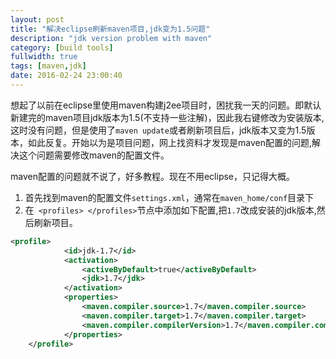 ```yaml
---
layout: post
title: "解决eclipse刷新maven项目,jdk变为1.5问题"
description: "jdk version problem with maven"
category: [build tools]
fullwidth: true
tags: [maven,jdk]
date: 2016-02-24 23:00:40
---
```

想起了以前在eclipse里使用maven构建j2ee项目时，困扰我一天的问题。即默认新建完的maven项目jdk版本为1.5(不支持一些注解)，因此我右键修改为安装版本,这时没有问题，但是使用了`maven update`或者刷新项目后，jdk版本又变为1.5版本，如此反复。开始以为是项目问题，网上找资料才发现是maven配置的问题,解决这个问题需要修改maven的配置文件。<!-- more -->

maven配置的问题就不说了，好多教程。现在不用eclipse，只记得大概。


1. 首先找到maven的配置文件`settings.xml`，通常在`maven_home/conf`目录下
2. 在` <profiles> </profiles>`节点中添加如下配置,把`1.7`改成安装的jdk版本,然后刷新项目。

```xml
<profile>     
            <id>jdk-1.7</id>     
            <activation>     
                <activeByDefault>true</activeByDefault>     
                <jdk>1.7</jdk>     
            </activation>     
            <properties>     
                <maven.compiler.source>1.7</maven.compiler.source>     
                <maven.compiler.target>1.7</maven.compiler.target>     
                <maven.compiler.compilerVersion>1.7</maven.compiler.compilerVersion>     
            </properties>     			
    </profile>  
```
